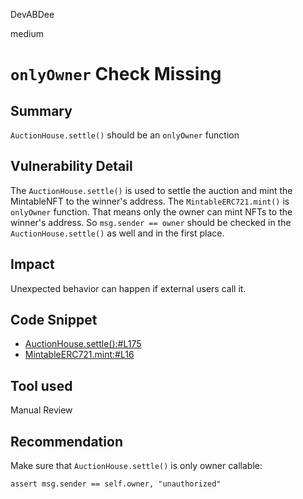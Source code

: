 DevABDee

medium

# `onlyOwner` Check Missing

## Summary
`AuctionHouse.settle()` should be an `onlyOwner` function 

## Vulnerability Detail
The `AuctionHouse.settle()` is used to settle the auction and mint the MintableNFT to the winner's address.
The `MintableERC721.mint()` is `onlyOwner` function. That means only the owner can mint NFTs to the winner's address. 
So `msg.sender == owner` should be checked in the `AuctionHouse.settle()` as well and in the first place.

## Impact
Unexpected behavior can happen if external users call it.

## Code Snippet
- [AuctionHouse.settle():#L175](https://github.com/sherlock-audit/2023-02-fair-funding/blob/main/fair-funding/contracts/AuctionHouse.vy#L175)
- [MintableERC721.mint:#L16](https://github.com/sherlock-audit/2023-02-fair-funding/blob/main/fair-funding/contracts/solidity/MintableERC721.sol#L16)

## Tool used

Manual Review

## Recommendation
Make sure that `AuctionHouse.settle()` is only owner callable:
```vyper
assert msg.sender == self.owner, "unauthorized"
```